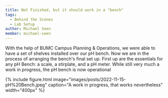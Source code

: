 ```yaml
---
title: Not Finished, but it should work in a "bench"
tags:
  - Behind the Scenes
  - Lab Setup
author: Michael Seen
member: michael-seen
---
```


With the help of BUMC Campus Planning & Operations, we were able to have a set of shelves installed over our pH bench. Now we are in the process of arranging the bench's final set up. First up are the essentials for any pH Bench: a scale, a stirplate, and a pH meter. While still very much a work in progress, the pH bench is now operational

{%
  include figure.html
  image="images/posts/2022-11-15-pH%20Bench.jpeg"
  caption="A work in progress, that works nevertheless"
  width="400px"
%}
